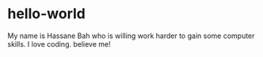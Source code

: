 # hello-world
My name is Hassane Bah who is willing work harder to gain some computer skills.
I love coding. believe me!

